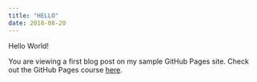 ```yaml
---
title: "HELLO"
date: 2018-08-20
---
```


Hello World!

You are viewing a first blog post on my sample GitHub Pages site. Check out the GitHub Pages course [here](https://lab.github.com).
